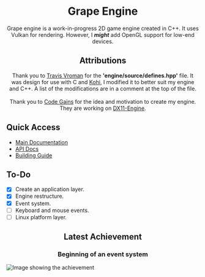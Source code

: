 <h1 align=center>Grape Engine</h1>
<p align=center>
  Grape engine is a work-in-progress 2D game engine created in C++. It uses Vulkan for rendering. However, I <b><i>might</i></b> add OpenGL support for low-end devices.
</p>

<h2 align=center>Attributions</h2>
<p align=center>
  Thank you to <a href="https://github.com/travisvroman">Travis Vroman</a> for the <strong>'engine/source/defines.hpp'</strong> file. It was design for use with C and <a href="https://github.com/travisvroman/kohi">Kohi</a>, I modified it to better suit my engine and C++. A list of the modifications are in a comment at the top of the file.
  <br><br>
  Thank you to <a href="https://www.youtube.com/@Code_Gains">Code Gains</a> for the idea and motivation to create my engine. They are working on <a href="https://github.com/Code-Gains/DX11-Engine">DX11-Engine</a>.
</p>

<h2>Quick Access</h2>

- [Main Documentation](https://github.com/BlurrySquire/Grape-Engine/blob/main/documentation/documentation.md)
- [API Docs](https://github.com/BlurrySquire/Grape-Engine/blob/main/documentation/api_documentation.md)
- [Building Guide](https://github.com/BlurrySquire/Grape-Engine/blob/main/documentation/building.md)

<h2>To-Do</h2>

- [X] Create an application layer.
- [X] Engine restructure.
- [X] Event system.
- [ ] Keyboard and mouse events.
- [ ] Linux platform layer.

<h2 align=center>Latest Achievement</h2>
<h3 align=center>Beginning of an event system</h3>

![Image showing the achievement](https://github.com/BlurrySquire/Grape-Engine/assets/114335081/e56646b6-3b22-434c-9823-61d6773ac26e)
